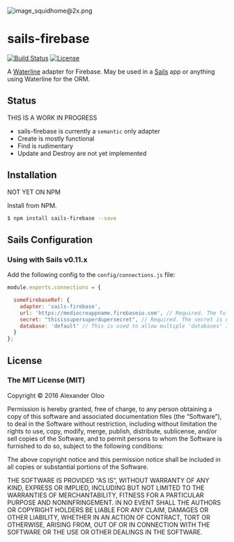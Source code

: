 ![image_squidhome@2x.png](http://i.imgur.com/RIvu9.png) 

# sails-firebase
[![Build Status](https://travis-ci.org/alekcz/sails-firebase.svg?branch=master)](https://travis-ci.org/alekcz/sails-firebase) [![License](https://img.shields.io/badge/license-MIT-blue.svg)](https://img.shields.io/badge/license-MIT-blue.svg)

A [Waterline](https://github.com/balderdashy/waterline) adapter for Firebase. May be used in a [Sails](https://github.com/balderdashy/sails) app or anything using Waterline for the ORM.

## Status
THIS IS A WORK IN PROGRESS

- sails-firebase is currently a `semantic` only adapter
- Create is mostly functional
- Find is rudimentary
- Update and Destroy are not yet implemented


## Installation
NOT YET ON NPM

Install from NPM.

```bash
$ npm install sails-firebase --save
```

## Sails Configuration

### Using with Sails v0.11.x

Add the following config to the `config/connections.js` file:

```javascript
module.exports.connections = {

  someFirebaseRef: {
    adapter: 'sails-firebase',
    url: 'https://mediocreappname.firebaseio.com', // Required. The full URL is used to allow for paid for firebase instances
    secret: "thisissupersuperdupersecret", // Required. The secret is used to generate an authentication token for the connection.
    database: 'default' // This is used to allow multiple 'databases' in the same firebase app
  }
};
```


## License

### The MIT License (MIT)

Copyright © 2016 Alexander Oloo

Permission is hereby granted, free of charge, to any person obtaining a copy of this software and associated documentation files (the “Software”), to deal in the Software without restriction, including without limitation the rights to use, copy, modify, merge, publish, distribute, sublicense, and/or sell copies of the Software, and to permit persons to whom the Software is furnished to do so, subject to the following conditions:

The above copyright notice and this permission notice shall be included in all copies or substantial portions of the Software.

THE SOFTWARE IS PROVIDED “AS IS”, WITHOUT WARRANTY OF ANY KIND, EXPRESS OR IMPLIED, INCLUDING BUT NOT LIMITED TO THE WARRANTIES OF MERCHANTABILITY, FITNESS FOR A PARTICULAR PURPOSE AND NONINFRINGEMENT. IN NO EVENT SHALL THE AUTHORS OR COPYRIGHT HOLDERS BE LIABLE FOR ANY CLAIM, DAMAGES OR OTHER LIABILITY, WHETHER IN AN ACTION OF CONTRACT, TORT OR OTHERWISE, ARISING FROM, OUT OF OR IN CONNECTION WITH THE SOFTWARE OR THE USE OR OTHER DEALINGS IN THE SOFTWARE.

